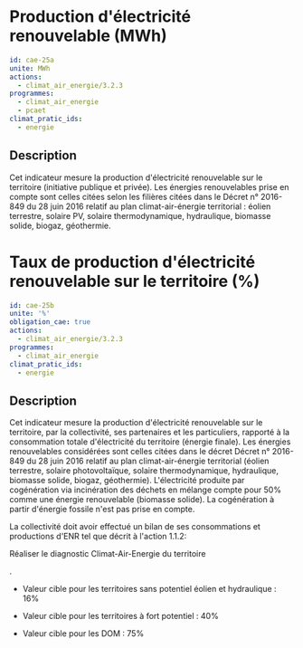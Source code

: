 # Production d'électricité renouvelable  (MWh)
```yaml
id: cae-25a
unite: MWh
actions:
  - climat_air_energie/3.2.3
programmes:
  - climat_air_energie
  - pcaet
climat_pratic_ids:
  - energie
```
## Description
Cet indicateur mesure la production d'électricité renouvelable sur le territoire (initiative publique et privée). Les énergies renouvelables prise en compte sont celles citées selon les filières citées dans le Décret n° 2016-849 du 28 juin 2016  relatif au plan climat-air-énergie territorial :  éolien terrestre, solaire PV, solaire thermodynamique, hydraulique, biomasse solide, biogaz, géothermie.




# Taux de production d'électricité renouvelable sur le territoire (%)
```yaml
id: cae-25b
unite: '%'
obligation_cae: true
actions:
  - climat_air_energie/3.2.3
programmes:
  - climat_air_energie
climat_pratic_ids:
  - energie
```
## Description
Cet indicateur mesure la production d'électricité renouvelable sur le territoire, par la collectivité, ses partenaires et les particuliers, rapporté à la consommation totale d'électricité du territoire (énergie finale). Les énergies renouvelables considérées sont celles citées dans le décret Décret n° 2016-849 du 28 juin 2016  relatif au plan climat-air-énergie territorial  (éolien  terrestre,  solaire  photovoltaïque,  solaire  thermodynamique,  hydraulique,  biomasse  solide, biogaz,  géothermie). L'électricité produite par cogénération via incinération des déchets en mélange compte pour 50% comme une énergie renouvelable (biomasse solide). La cogénération à partir d'énergie fossile n'est pas prise en compte.

La collectivité doit avoir effectué un bilan de ses consommations et productions d'ENR tel que décrit à l'action 1.1.2:

Réaliser le diagnostic Climat-Air-Energie du territoire

.

- Valeur cible pour les territoires sans potentiel éolien et hydraulique : 16%

- Valeur cible pour les territoires à fort potentiel : 40%

- Valeur cible pour les DOM : 75%




